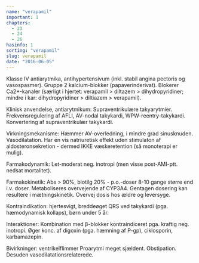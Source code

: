 ```yaml
---
name: "verapamil"
important: 1
chapters:  
  - 23 
  - 24 
  - 26
hasinfo: 1
sorting: "verapamil"
slug: verapamil
date: "2016-06-05"
---
```


Klasse IV antiarytmika, antihypertensivum (inkl. stabil angina pectoris og vasospasmer). Gruppe 2 kalcium-blokker (papaverinderivat). Blokerer Ca2+-kanaler (særligt i hjertet: verapamil > diltazem > dihydropyridiner; mindre i kar: dihydropyridiner > diltiazem > verapamil). 

Klinisk anvendelse, antiarytmikum: Supraventrikulære takyarytmier. Frekvensregulering af AFLI, AV-nodal takykardi, WPW-reentry-takykardi. Konvertering af supraventrikulær takykardi.

Virkningsmekanisme: Hæmmer AV-overledning, i mindre grad sinusknuden. Vasodilatation. Har en vis natriuretisk effekt uden stimulaton af aldosteronsekretion - dermed IKKE væskeretention (så monoterapi er mulig).

Farmakodynamik: Let-moderat neg. inotropi (men visse post-AMI-ptt. nedsat mortalitet).

Farmakokinetik: Abs > 90%, biotilg 20% - p.o.-doser 8-10 gange større end i.v. doser. Metaboliseres overvejende af CYP3A4. Gentagen dosering kan resultere i mætningskinetik. Overvej dosis hos ældre og leversyge.

Kontraindikation: hjertesvigt, breddeøget QRS ved takykardi (pga. hæmodynamisk kollaps), børn under 5 år. 

Interaktioner: Kombination med β-blokker kontraindiceret pga. kraftig neg. inotropi. Øger konc. af digoxin (pga. hæmning af P-gp), ciklosporin, karbamazepin.

Bivirkninger: ventrikelflimmer Proarytmi meget sjældent. Obstipation. Desuden vasodilatationsrelaterede.
